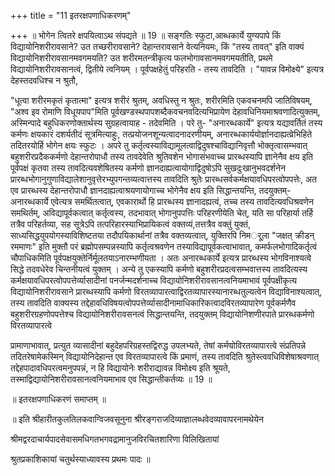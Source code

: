 +++
title = "11 इतरक्षपणाधिकरणम्"

+++
॥ भोगेन त्वितरे क्षपयित्वाऽथ संपद्यते ॥ 19 ॥ सङ्गतिः स्फुटा,आब्धकार्ये युण्यपापे किं विद्यायोनिशरीरावसाने? उत तच्छरीरावसाने? देहान्तरावसाने वेत्यनियमः, किं "तस्य तावत्" इति वाक्यं विद्यायोनिशरीरावसानमवगमयति? उत शरीरमतन्त्रीकृत्य फलभोगावसानमवगमयतीति, प्रथमे विद्यायोनिशरीरावसानत्वं, द्वितीये त्वनियम् । पूर्वपक्षहेतुं परिहरति - तस्य तावदिति । "यावन्न विमोक्ष्ये" इत्यत्र देहस्तदवधिश्च न श्रुतौ,

"धूत्वा शरीरमकृतं कृतात्मा" इत्यत्र शरीरं श्रुतम्, अवधिस्तु न श्रुतः, शरीरमिति एकवचनमपि जातिविषयम्, "अश्व इव रोमाणि विधूयपाप"मिति पूर्वखण्डस्थपापशब्दैकवचनवदित्यभिप्रायेण देहावधिनियमाश्रवणादित्युक्तम्, अस्मिन्पादे बहुधिकरणोक्तार्थस्य सुग्रहत्वायाह - तदेवमिति । परे तु- "अनारब्धकार्ये" इत्यत्र यद्यावर्तितं तस्य कर्मणः क्षयकारं दशर्यतीदं सूत्रमित्याहुः, तत्प्रयोजनशून्यत्वादनादरणीयम्, अनारब्धकार्ययोर्ज्ञानदाह्यत्व्रेभिहिते तदितरयोर्हि भोगेन क्षयः स्फुटः । अपरे तु कर्तृत्वस्याविद्यामूलत्वाद्विदुषश्चाविद्यानिवृत्तौ भोक्तृत्वासम्भवात् बहुशरीरप्रदैककर्मणो देहान्तरोपाधौ तस्य तावदेवेति श्रुतिवशेन भोगासंभवाच्च प्रारब्धस्यापि ज्ञानेनैव क्षय इति पूर्वपक्षं कृतवा तस्य तावदित्यवशेषितस्य कर्मणो ज्ञानदाह्यत्वायोगाद्विदुषोऽपि सुखदुःखानुभवदर्शनेन प्रारब्धभोगानुगुणाविद्यालेशानुवृत्तेरभ्युपगन्तव्यत्वात्तस्य तावदिति श्रुतेः प्रारब्धसर्वकर्मक्षयावधिपरत्वोपपत्तेः, अत एव प्रारब्धस्य देहान्तरोपाधौ ज्ञानदाह्यत्वाश्रयणायोगाच्च भोगेनैव क्षय इति सिद्धान्तयन्ति, तदयुक्तम्- अनारब्धकार्ये एवेत्यत्र समर्थितत्वात्, एवकारार्थो हि प्रारब्धस्य ज्ञानादह्यत्वं, तच्च तस्य तावदित्यवधिश्रवणेन समथिर्तम्, अविद्यापूर्वकत्वात् कर्तृत्वस्य, तदभावात् भोगानुपपत्तिः परिहरणीयेति चेत्, यति सा परिहार्या तर्हि तत्रैव परिहर्तव्या, सह सूत्रेऽपि तत्परिहारस्याभिप्रायिकत्वं वक्तव्यं,तत्तत्रैव वक्तुं युक्तं, साध्यसिद्धयुपयोगस्याविशिष्टतया तदौपयिकार्थानां तत्रैव वक्तव्यत्वात्, युक्तिरपि निमर्ूला "जक्षत् क्रीडन् रममाणः" इति मुक्तौ परं ब्रह्मोपसम्पन्नस्यापि कर्तृत्वश्रवणेन तस्याविद्यापूर्वकत्वाभावात्, कमर्फलभोगादिकर्तृत्वं चौपाधिकमिति पूर्वपक्षयुक्तेर्निर्मूलतयाऽनारम्भणीयता । अतः अनारब्धकार्ये इत्यत्र प्रारब्धस्य भोगविनाश्यत्वे सिद्धे तदवधेरेव चिन्तनीयत्वं युक्तम् । अन्ये तु एकस्यापि कर्मणो बहुशरीरप्रदत्वसम्भवात्तस्य तावदित्यस्य कर्मक्षयावधिपरत्वोपपत्तेर्व्यासादीनां पनर्जन्मदर्शनाच्च विद्यायोनिशरीरावसानत्वनियमाभावं पूर्वपक्षीकृत्य विद्यायोनिशरीरावसाने प्रारब्धस्यापि कर्मणो विरतव्यापारत्वाद्विरतव्यापारस्यानारब्धतुल्यत्वेन विद्याविनाश्यत्वात्, तस्य तावदिति वाक्यस्य तद्देहावधिविषयत्वोपपत्तेर्व्यासादीनामाधिकारिकत्वादविरतव्यापारेण पूर्वकर्मणैव बहुशरीरग्रहणोपपत्तेश्च विद्यायोनिशरीरावसनत्वं सिद्धान्तयन्ति, तदयुक्तम् विद्यायोनिशणीरपाते प्रारब्धकर्मणो विरतव्यापारत्वे

प्रामाणाभावात्, प्रत्युत व्यासादीनां बहुदेहपरिग्रहस्तद्विरुद्ध उपलभ्यते, तेषां कर्मण्रोविरतव्यापारत्वे संप्रतिपन्ने तदितरेषामेकस्मिन् विद्यायोनिदेहान्त एव विरतव्यापारत्वे किं प्रमाणं, तस्य तावदिति श्रुतेस्त्ववधिविशेषाश्रवणात् तद्देहपादावधिपरत्वमनुपपन्नं, न हि विद्यायोनेः शरीराद्यावन्न विमोक्ष्य इति श्रूयते, तस्माद्विद्यायोनिशरीरावसानत्वनियमाभाव एव सिद्धान्तीकर्तव्यः ॥ 19 ॥

॥ इतरक्षपणाधिकरणं समाप्तम् ॥

॥ इति श्रीहारीतकुलतिलकवाग्विजवसूनुना श्रीरङ्गराजदिव्याज्ञालब्धवेदव्यावापरनामथेयेन

श्रीमद्वरदाचार्यपादसेवासमधिगतभगवद्रामानुजविरचितशारिणा विलिखितायां

श्रुतप्रकाशिकायां चतुर्थस्याध्यावस्य प्रथमः पादः ॥

